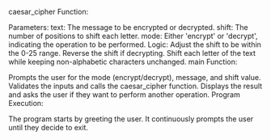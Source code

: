 caesar_cipher Function:

Parameters:
text: The message to be encrypted or decrypted.
shift: The number of positions to shift each letter.
mode: Either 'encrypt' or 'decrypt', indicating the operation to be performed.
Logic:
Adjust the shift to be within the 0-25 range.
Reverse the shift if decrypting.
Shift each letter of the text while keeping non-alphabetic characters unchanged.
main Function:

Prompts the user for the mode (encrypt/decrypt), message, and shift value.
Validates the inputs and calls the caesar_cipher function.
Displays the result and asks the user if they want to perform another operation.
Program Execution:

The program starts by greeting the user.
It continuously prompts the user until they decide to exit.
